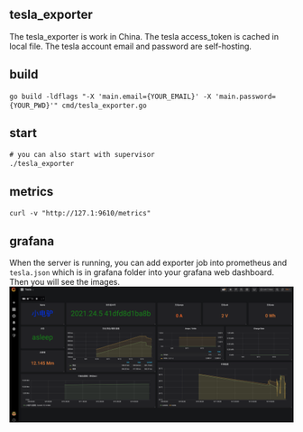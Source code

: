 ## tesla_exporter
The tesla_exporter is work in China.
The tesla access_token is cached in local file. The tesla account email and password are self-hosting.

## build
```
go build -ldflags "-X 'main.email={YOUR_EMAIL}' -X 'main.password={YOUR_PWD}'" cmd/tesla_exporter.go
```
## start
```
# you can also start with supervisor
./tesla_exporter
```

## metrics
```
curl -v "http://127.1:9610/metrics"
```

## grafana
When the server is running, you can add exporter job into prometheus and `tesla.json` which is in grafana folder into your grafana web dashboard. Then you will see the images.
![tesla](/grafana/tesla.png)
